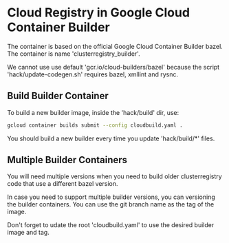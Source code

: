 Cloud Registry in Google Cloud Container Builder
================================================

The container is based on the official Google Cloud Container Builder bazel.
The container is name 'clusterregistry_builder'.

We cannot use use default 'gcr.io/cloud-builders/bazel' because the script
'hack/update-codegen.sh' requires bazel, xmllint and rysnc.

Build Builder Container
-----------------------

To build a new builder image, inside the 'hack/build' dir, use:

```bash
gcloud container builds submit --config cloudbuild.yaml .
```

You should build a new builder every time you update 'hack/build/*' files.

Multiple Builder Containers
---------------------------

You will need multiple versions when you need to build older clusterregistry
code that use a different bazel version.

In case you need to support multiple builder versions, you can versioning the
builder containers. You can use the git branch name as the tag of the image.

Don't forget to udate the root 'cloudbuild.yaml' to use the desired builder
image and tag.



